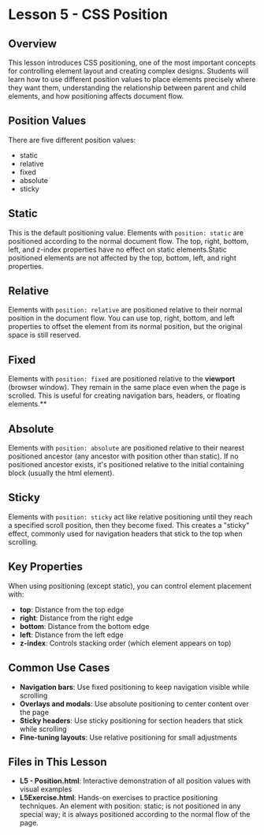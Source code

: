 # Lesson 5 - CSS Position

## Overview

This lesson introduces CSS positioning, one of the most important concepts for controlling element layout and creating complex designs. Students will learn how to use different position values to place elements precisely where they want them, understanding the relationship between parent and child elements, and how positioning affects document flow.

## Position Values
There are five different position values:

- static
- relative
- fixed
- absolute
- sticky

## Static
This is the default positioning value. Elements with `position: static` are positioned according to the normal document flow. The top, right, bottom, left, and z-index properties have no effect on static elements.Static positioned elements are not affected by the top, bottom, left, and right properties.

## Relative

Elements with `position: relative` are positioned relative to their normal position in the document flow. You can use top, right, bottom, and left properties to offset the element from its normal position, but the original space is still reserved.

## Fixed

Elements with `position: fixed` are positioned relative to the **viewport** (browser window). They remain in the same place even when the page is scrolled. This is useful for creating navigation bars, headers, or floating elements.**

## Absolute

Elements with `position: absolute` are positioned relative to their nearest positioned ancestor (any ancestor with position other than static). If no positioned ancestor exists, it's positioned relative to the initial containing block (usually the html element).

## Sticky

Elements with `position: sticky` act like relative positioning until they reach a specified scroll position, then they become fixed. This creates a "sticky" effect, commonly used for navigation headers that stick to the top when scrolling.

## Key Properties
When using positioning (except static), you can control element placement with:

- **top**: Distance from the top edge
- **right**: Distance from the right edge  
- **bottom**: Distance from the bottom edge
- **left**: Distance from the left edge
- **z-index**: Controls stacking order (which element appears on top)

## Common Use Cases

- **Navigation bars**: Use fixed positioning to keep navigation visible while scrolling
- **Overlays and modals**: Use absolute positioning to center content over the page
- **Sticky headers**: Use sticky positioning for section headers that stick while scrolling
- **Fine-tuning layouts**: Use relative positioning for small adjustments

## Files in This Lesson

- **L5 - Position.html**: Interactive demonstration of all position values with visual examples
- **L5Exercise.html**: Hands-on exercises to practice positioning techniques. An element with position: static; is not positioned in any special way; it is always positioned according to the normal flow of the page. 

